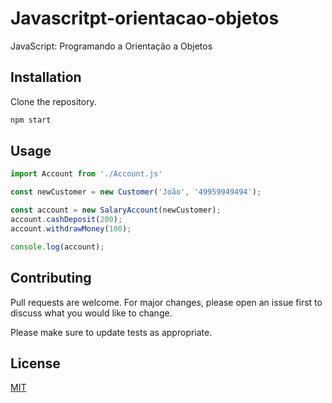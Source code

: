 # Javascritpt-orientacao-objetos
JavaScript: Programando a Orientação a Objetos

## Installation

Clone the repository.

```bash
npm start

```

## Usage

```javascript
import Account from './Account.js'

const newCustomer = new Customer('João', '49959949494');

const account = new SalaryAccount(newCustomer);
account.cashDeposit(200);
account.withdrawMoney(100);

console.log(account);
```

## Contributing
Pull requests are welcome. For major changes, please open an issue first to discuss what you would like to change.

Please make sure to update tests as appropriate.

## License
[MIT](https://choosealicense.com/licenses/mit/)